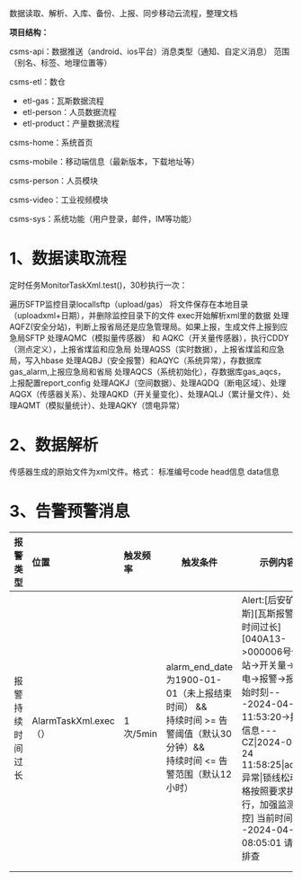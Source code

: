 数据读取、解析、入库、备份、上报、同步移动云流程，整理文档

**项目结构：**

csms-api：数据推送（android、ios平台）消息类型（通知、自定义消息） 范围（别名、标签、地理位置等）

csms-etl：数仓
- etl-gas：瓦斯数据流程
- etl-person：人员数据流程
- etl-product：产量数据流程

csms-home：系统首页

csms-mobile：移动端信息（最新版本，下载地址等）

csms-person：人员模块

csms-video：工业视频模块

csms-sys：系统功能（用户登录，邮件，IM等功能）


# 1、数据读取流程

定时任务MonitorTaskXml.test()，30秒执行一次：

遍历SFTP监控目录locallsftp（upload/gas）
将文件保存在本地目录（uploadxml+日期），并删除监控目录下的文件
exec开始解析xml里的数据
处理AQFZ(安全分站)，判断上报省局还是应急管理局。如果上报，生成文件上报到应急局SFTP
处理AQMC（模拟量传感器） 和 AQKC（开关量传感器），执行CDDY（测点定义），上报省煤监和应急局
处理AQSS（实时数据），上报省煤监和应急局，写入hbase
处理AQBJ（安全报警）和AQYC（系统异常），存数据库gas_alarm,上报应急局和省局
处理AQCS（系统初始化），存数据库gas_aqcs，上报配置report_config
处理AQKJ（空间数据）、处理AQDQ（断电区域）、处理AQGX（传感器关系）、处理AQKD（开关量变化）、处理AQLJ（累计量文件）、处理AQMT（模拟量统计）、处理AQKY（馈电异常）


# 2、数据解析

传感器生成的原始文件为xml文件。格式：
标准编号code  head信息   data信息

# 3、告警预警消息

| 报警类型     | 位置                  | 触发频率    | 触发条件                                                                                      | 示例内容                                                                                                                                                                                          |
| :------- | :------------------ | :------ | ----------------------------------------------------------------------------------------- | --------------------------------------------------------------------------------------------------------------------------------------------------------------------------------------------- |
| 报警持续时间过长 | AlarmTaskXml.exec（） | 1次/5min | alarm_end_date为1900-01-01（未上报结束时间） && <br>持续时间 >= 告警阈值（默认30分钟）&& <br>持续时间 <= 告警范围（默认12小时） | Alert:[后安矿][瓦斯][瓦斯报警持续时间过长] [040A13->000006号分站->开关量->馈电->报警->报警开始时刻---2024-04-24 11:53:20->报警信息---CZ\|2024-04-24 11:58:25\|admin\|异常\|锁线松动\|严格按照要求执行，加强监测监控] 当前时间---2024-04-25 08:05:01 请及时排查 |
|          |                     |         |                                                                                           |                                                                                                                                                                                               |
|          |                     |         |                                                                                           |                                                                                                                                                                                               |










